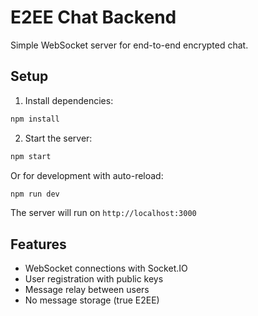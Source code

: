 # E2EE Chat Backend

Simple WebSocket server for end-to-end encrypted chat.

## Setup

1. Install dependencies:

```bash
npm install
```

2. Start the server:

```bash
npm start
```

Or for development with auto-reload:

```bash
npm run dev
```

The server will run on `http://localhost:3000`

## Features

- WebSocket connections with Socket.IO
- User registration with public keys
- Message relay between users
- No message storage (true E2EE)
